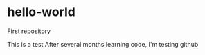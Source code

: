 # hello-world
First repository 

This is a test
After several months learning code, 
I'm testing github
